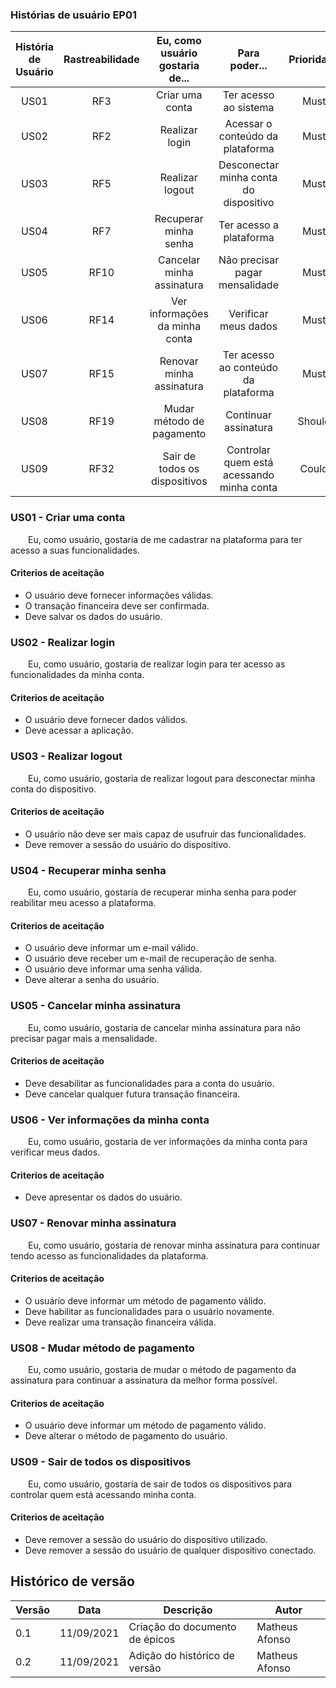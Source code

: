 
### Histórias de usuário EP01

| História de Usuário | Rastreabilidade | Eu, como usuário gostaria de... |               Para poder...               | Prioridade |
| :-----------------: | :-------------: | :-----------------------------: | :---------------------------------------: | :--------: |
|        US01         |       RF3       |         Criar uma conta         |           Ter acesso ao sistema           |    Must    |
|        US02         |       RF2       |         Realizar login          |     Acessar o conteúdo da plataforma      |    Must    |
|        US03         |       RF5       |         Realizar logout         |  Desconectar minha conta do dispositivo   |    Must    |
|        US04         |       RF7       |      Recuperar minha senha      |          Ter acesso a plataforma          |    Must    |
|        US05         |      RF10       |    Cancelar minha assinatura    |      Não precisar pagar mensalidade       |    Must    |
|        US06         |      RF14       | Ver informações da minha conta  |           Verificar meus dados            |    Must    |
|        US07         |      RF15       |    Renovar minha assinatura     |   Ter acesso ao conteúdo da plataforma    |    Must    |
|        US08         |      RF19       |    Mudar método de pagamento    |           Continuar assinatura            |   Should   |
|        US09         |      RF32       |  Sair de todos os dispositivos  | Controlar quem está acessando minha conta |   Could    |


### US01 - Criar uma conta
&emsp;&emsp;Eu, como usuário, gostaria de me cadastrar na plataforma para ter acesso a suas funcionalidades.

#### Criterios de aceitação
- O usuário deve fornecer informações válidas.
- O transação financeira deve ser confirmada.
- Deve salvar os dados do usuário.

### US02 - Realizar login
&emsp;&emsp;Eu, como usuário, gostaria de realizar login para ter acesso as funcionalidades da minha conta.

#### Criterios de aceitação
- O usuário deve fornecer dados válidos.
- Deve acessar a aplicação.
### US03 - Realizar logout
&emsp;&emsp;Eu, como usuário, gostaria de realizar logout para desconectar minha conta do dispositivo.

#### Criterios de aceitação
- O usuário não deve ser mais capaz de usufruir das funcionalidades.
- Deve remover a sessão do usuário do dispositivo.
### US04 - Recuperar minha senha
&emsp;&emsp;Eu, como usuário, gostaria de recuperar minha senha para poder reabilitar meu acesso a plataforma.

#### Criterios de aceitação
- O usuário deve informar um e-mail válido.
- O usuário deve receber um e-mail de recuperação de senha.
- O usuário deve informar uma senha válida.
- Deve alterar a senha do usuário.
### US05 - Cancelar minha assinatura
&emsp;&emsp;Eu, como usuário, gostaria de cancelar minha assinatura para não precisar pagar mais a mensalidade.

#### Criterios de aceitação
- Deve desabilitar as funcionalidades para a conta do usuário.
- Deve cancelar qualquer futura transação financeira.
### US06 - Ver informações da minha conta
&emsp;&emsp;Eu, como usuário, gostaria de ver informações da minha conta para verificar meus dados.

#### Criterios de aceitação
- Deve apresentar os dados do usuário.
### US07 - Renovar minha assinatura
&emsp;&emsp;Eu, como usuário, gostaria de renovar minha assinatura para continuar tendo acesso as funcionalidades da plataforma.

#### Criterios de aceitação
- O usuário deve informar um método de pagamento válido.
- Deve habilitar as funcionalidades para o usuário novamente.
- Deve realizar uma transação financeira válida.
### US08 - Mudar método de pagamento
&emsp;&emsp;Eu, como usuário, gostaria de mudar o método de pagamento da assinatura para continuar a assinatura da melhor forma possível.

#### Criterios de aceitação
- O usuário deve informar um método de pagamento válido.
- Deve alterar o método de pagamento do usuário.
### US09 - Sair de todos os dispositivos
&emsp;&emsp;Eu, como usuário, gostaria de sair de todos os dispositivos para controlar quem está acessando minha conta.

#### Criterios de aceitação
- Deve remover a sessão do usuário do dispositivo utilizado.
- Deve remover a sessão do usuário de qualquer dispositivo conectado.


## Histórico de versão

| Versão | Data       | Descrição                        | Autor        |
| ------ | ---------- | -------------------------------- | ------------ |
| 0.1    | 11/09/2021 | Criação do documento de épicos | Matheus Afonso |
| 0.2    | 11/09/2021 | Adição do histórico de versão | Matheus Afonso |
